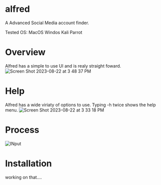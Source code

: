 # alfred
A Advanced Social Media account finder.

Tested OS:
MacOS
Windos
Kali
Parrot

# Overview
Alfred has a simple to use UI and is realy straight foward.
![Screen Shot 2023-08-22 at 3 48 37 PM](https://github.com/Alfredredbird/alfred/assets/105014217/8e09ad2c-d366-4eed-9565-d9dc014b8166)




# Help
Alfred has a wide viriaty of options to use.
Typing -h twice shows the help menu.
![Screen Shot 2023-08-22 at 3 33 18 PM](https://github.com/Alfredredbird/alfred/assets/105014217/386e84cf-3291-44d2-8d55-b76a5a149ab6)

# Process
![INput](https://github.com/Alfredredbird/alfred/assets/105014217/2a94bdc0-b7a2-4499-8c4c-ba743bbdbe60)

# Installation
working on that....
